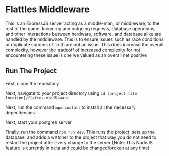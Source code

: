 # Flattles Middleware

This is an ExpressJS server acting as a middle-man, or middleware, to the rest of the game. Incoming and outgoing requests, database operations, and other interactions between hardware, software, and database alike are handled by the middleware. This is to ensure issues such as race conditions or duplicate sources of truth are not an issue. This does increase the overall complexity, however the tradeoff of increased complexity for not encountering these issue is one we valued as an overall net positive

## Run The Project

First, clone the repository

Next, navigate to your project directory using `cd [project file location]/flattes-middleware`

Next, run the command `npm install` to install all the necessary dependencies.

Next, start your postgres server

Finally, run the command `npm run dev`. This runs the project, sets up the database, and adds a watcher to the project that way you do not need to restart the project after every change to the server (Note: This NodeJS feature is currently in beta and could be changed/broken at any time)